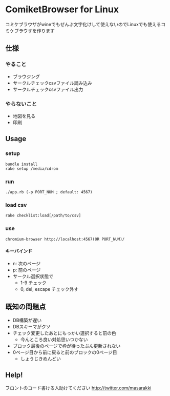 # ComiketBrowser for Linux

コミケブラウザがwineでもぜんぶ文字化けして使えないのでLinuxでも使えるコミケブラウザを作ります

## 仕様
### やること
- ブラウジング
- サークルチェックcsvファイル読み込み
- サークルチェックcsvファイル出力

### やらないこと
- 地図を見る
- 印刷

## Usage
### setup
    bundle install
    rake setup /media/cdrom

### run
    ./app.rb (-p PORT_NUM ; default: 4567)

### load csv
    rake checklist:load[/path/to/csv]

### use
    chromium-browser http://localhost:4567(OR PORT_NUM)/

#### キーバインド
- n: 次のページ
- p: 前のページ
- サークル選択状態で
  - 1-9 チェック
  - 0, del, escape チェック外す

## 既知の問題点
- DB構築が遅い
- DBスキーマがクソ
- チェック変更したあとにもっかい選択すると前の色
  - 今んところ良い対処思いつかない 
- ブロック最後のページで枠が待ったぶん更新されない
- 0ページ目から前に戻ると前のブロックの0ページ目
  - しょうじきめんどい

## Help!
フロントのコード書ける人助けてください
http://twitter.com/masarakki
